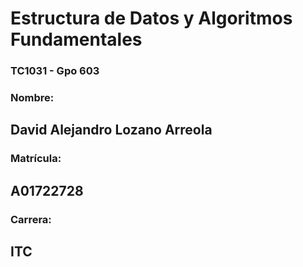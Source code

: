 # Estructura de Datos y Algoritmos Fundamentales
### TC1031 - Gpo 603
### Nombre: 
## David Alejandro Lozano Arreola
### Matrícula: 
## A01722728
### Carrera: 
## ITC
